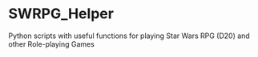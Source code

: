 # SWRPG_Helper
Python scripts with useful functions for playing Star Wars RPG (D20) and other Role-playing Games
